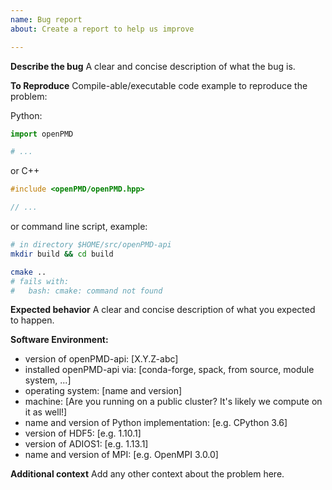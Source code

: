 ```yaml
---
name: Bug report
about: Create a report to help us improve

---
```


**Describe the bug**
A clear and concise description of what the bug is.

**To Reproduce**
Compile-able/executable code example to reproduce the problem:

Python:
```python
import openPMD

# ...
```
or C++
```C++
#include <openPMD/openPMD.hpp>

// ...
```

or command line script, example:
```bash
# in directory $HOME/src/openPMD-api
mkdir build && cd build

cmake ..
# fails with:
#   bash: cmake: command not found
```

**Expected behavior**
A clear and concise description of what you expected to happen.

**Software Environment:**
 - version of openPMD-api: [X.Y.Z-abc]
 - installed openPMD-api via: [conda-forge, spack, from source, module system, ...]
 - operating system: [name and version]
 - machine: [Are you running on a public cluster? It's likely we compute on it as well!]
 - name and version of Python implementation: [e.g. CPython 3.6]
 - version of HDF5: [e.g. 1.10.1]
 - version of ADIOS1: [e.g. 1.13.1]
 - name and version of MPI: [e.g. OpenMPI 3.0.0]

**Additional context**
Add any other context about the problem here.
